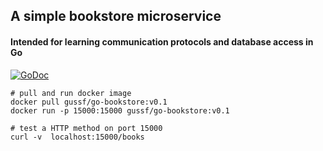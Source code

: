 ## A simple bookstore microservice 
#### Intended for learning communication protocols and database access in Go

[![GoDoc](https://godoc.org/github.com/github.com/gussf/go-bookstore/?status.svg)](https://pkg.go.dev/github.com/gussf/go-bookstore/?tab=doc)

``` shell 
# pull and run docker image
docker pull gussf/go-bookstore:v0.1
docker run -p 15000:15000 gussf/go-bookstore:v0.1

# test a HTTP method on port 15000
curl -v  localhost:15000/books
```

